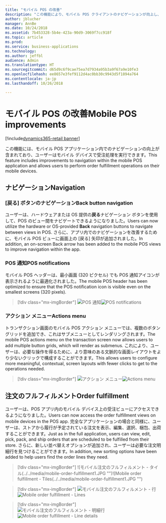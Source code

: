 ```yaml
---
title: "モバイル POS の改善"
description: "この機能により、モバイル POS クライアントのナビゲーションが向上し、受注処理のサポートが追加されます。"
author: jblucher
manager: AnnBe
ms.date: 10/24/2018
ms.assetid: 7b453328-5b4e-423a-90d9-3069f7cc918f
ms.topic: article
ms.prod: 
ms.service: business-applications
ms.technology: 
ms.author: jeffbl
audience: Admin
ms.translationtype: HT
ms.sourcegitcommit: d65d9c6f9cae75ea7d7934a95b3a9f67a9e10fe3
ms.openlocfilehash: ee8657e3fef9112d4ac0bb30c9943d5f1894a764
ms.contentlocale: ja-jp
ms.lasthandoff: 10/26/2018

---
```



# <a name="mobile-pos-improvements"></a><span data-ttu-id="bc366-103">モバイル POS の改善</span><span class="sxs-lookup"><span data-stu-id="bc366-103">Mobile POS improvements</span></span>

[!include[dynamics365-retail banner](../includes/dynamics365-retail.md)]

<span data-ttu-id="bc366-104">この機能には、モバイル POS アプリケーション内でのナビゲーションの向上が含まれており、ユーザーはモバイル デバイスで受注処理を実行できます。</span><span class="sxs-lookup"><span data-stu-id="bc366-104">This feature includes improvements to navigation within the mobile POS application and allows users to perform order fulfillment operations on their mobile devices.</span></span>

## <a name="navigation"></a><span data-ttu-id="bc366-105">ナビゲーション</span><span class="sxs-lookup"><span data-stu-id="bc366-105">Navigation</span></span>
### <a name="back-button-navigation"></a><span data-ttu-id="bc366-106">[戻る] ボタンのナビゲーション</span><span class="sxs-lookup"><span data-stu-id="bc366-106">Back button navigation</span></span>
<span data-ttu-id="bc366-107">ユーザーは、ハードウェアまたは OS 提供の**戻る**ナビゲーション ボタンを使用して、POS のビュー間をナビゲートできるようになりました。</span><span class="sxs-lookup"><span data-stu-id="bc366-107">Users can now utilize the hardware or OS-provided **Back** navigation buttons to navigate between views in POS.</span></span> <span data-ttu-id="bc366-108">さらに、アプリ内でのナビゲーションを改善するために、モバイル POS ビューに画面上の [戻る] 矢印が追加されました。</span><span class="sxs-lookup"><span data-stu-id="bc366-108">In addition, an on-screen Back arrow has been added to the mobile POS views to improve navigation within the app.</span></span>

### <a name="pos-notifications"></a><span data-ttu-id="bc366-109">POS 通知</span><span class="sxs-lookup"><span data-stu-id="bc366-109">POS notifications</span></span>
<span data-ttu-id="bc366-110">モバイル POS ヘッダーは、最小画面 (320 ピクセル) でも POS 通知アイコンが表示されるように最適化されました。</span><span class="sxs-lookup"><span data-stu-id="bc366-110">The mobile POS header has been optimized to ensure that the POS notification icon is visible even on the smallest screens (320 pixels).</span></span>

> [!div class="mx-imgBorder"]
> <span data-ttu-id="bc366-111">![POS 通知](../../media/pos-notification.JPG "POS 通知")</span><span class="sxs-lookup"><span data-stu-id="bc366-111">![POS notifications](../../media/pos-notification.JPG "POS notifications")</span></span>

### <a name="actions-menu"></a><span data-ttu-id="bc366-112">アクション メニュー</span><span class="sxs-lookup"><span data-stu-id="bc366-112">Actions menu</span></span>
<span data-ttu-id="bc366-113">トランザクション画面のモバイル POS アクション メニューでは、複数のボタン グリッドを追加でき、これはサブメニューとしてレンダリングされます。</span><span class="sxs-lookup"><span data-stu-id="bc366-113">The mobile POS actions menu on the transaction screen now allows users to add multiple button grids, which will render as submenus.</span></span>  <span data-ttu-id="bc366-114">これにより、ユーザーは、必要な操作を得るために、より意味のある文脈的な画面レイアウトをより少ないクリックで構成することができます。</span><span class="sxs-lookup"><span data-stu-id="bc366-114">This allows users to configure more meaningful, contextual, screen layouts with fewer clicks to get to the operations needed.</span></span>

> [!div class="mx-imgBorder"]
> <span data-ttu-id="bc366-115">![アクション メニュー](../../media/pos-actions-menu.JPG "POS アクション メニュー")</span><span class="sxs-lookup"><span data-stu-id="bc366-115">![Actions menu](../../media/pos-actions-menu.JPG "POS actions menu")</span></span>

## <a name="order-fulfillment"></a><span data-ttu-id="bc366-116">注文のフルフィルメント</span><span class="sxs-lookup"><span data-stu-id="bc366-116">Order fulfillment</span></span>
<span data-ttu-id="bc366-117">ユーザーは、POS アプリ内のモバイル デバイス上の受注ビューにアクセスできるようになりました。</span><span class="sxs-lookup"><span data-stu-id="bc366-117">Users can now access the order fulfillment views on mobile devices in the POS app.</span></span> <span data-ttu-id="bc366-118">完全なアプリケーションの場合と同様に、ユーザーは、ストアから履行が予定されている注文を表示、編集、選択、梱包、出荷することができます。</span><span class="sxs-lookup"><span data-stu-id="bc366-118">Just as in the full application, users can view, edit, pick, pack, and ship orders that are scheduled to be fulfilled from their store.</span></span> <span data-ttu-id="bc366-119">さらに、新しい並べ替えオプションが追加され、ユーザーは必要な注文明細行を見つけることができます。</span><span class="sxs-lookup"><span data-stu-id="bc366-119">In addition, new sorting options have been added to help users find the order lines they need.</span></span>


> [!div class="mx-imgBorder"]
> <span data-ttu-id="bc366-120">![モバイル注文のフルフィルメント - タイル(../../media/mobile-order-fulfillment1.JPG "")</span><span class="sxs-lookup"><span data-stu-id="bc366-120">![Mobile order fulfillment - Tiles(../../media/mobile-order-fulfillment1.JPG "")</span></span>

> [!div class="mx-imgBorder"]
> <span data-ttu-id="bc366-121">![モバイル注文のフルフィルメント - 行](../../media/mobile-order-fulfillment2.JPG "")</span><span class="sxs-lookup"><span data-stu-id="bc366-121">![Mobile order fulfillment - Lines](../../media/mobile-order-fulfillment2.JPG "")</span></span>

> [!div class="mx-imgBorder"]
> <span data-ttu-id="bc366-122">![モバイル注文のフルフィルメント - 明細行](../../media/mobile-order-fulfillment3.JPG "")</span><span class="sxs-lookup"><span data-stu-id="bc366-122">![Mobile order fulfillment - Line details](../../media/mobile-order-fulfillment3.JPG "")</span></span>

